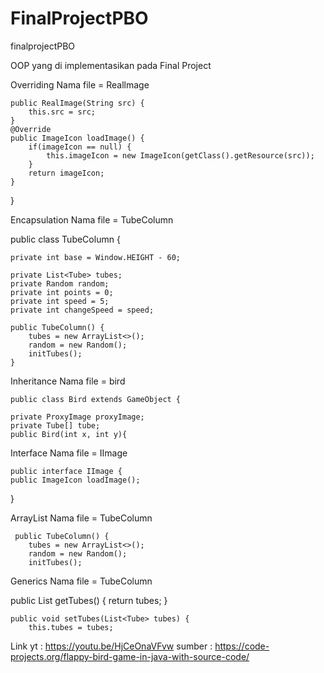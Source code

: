 # FinalProjectPBO
finalprojectPBO

OOP yang di implementasikan pada Final Project

Overriding 
Nama file = Reallmage

    public RealImage(String src) {
        this.src = src;
    }
    @Override
    public ImageIcon loadImage() {
        if(imageIcon == null) {
            this.imageIcon = new ImageIcon(getClass().getResource(src));
        }
        return imageIcon;
    }
    
}

Encapsulation
Nama file = TubeColumn

public class TubeColumn {

    private int base = Window.HEIGHT - 60;

    private List<Tube> tubes;
    private Random random;
    private int points = 0;
    private int speed = 5;
    private int changeSpeed = speed;

    public TubeColumn() {
        tubes = new ArrayList<>();
        random = new Random();
        initTubes();
    }
    
Inheritance
Nama file = bird
    
    public class Bird extends GameObject {

    private ProxyImage proxyImage;
    private Tube[] tube;
    public Bird(int x, int y){
    
Interface
Nama file = IImage
    
    public interface IImage {
    public ImageIcon loadImage();
}

ArrayList
Nama file = TubeColumn

     public TubeColumn() {
        tubes = new ArrayList<>();
        random = new Random();
        initTubes();

Generics
Nama file = TubeColumn

public List<Tube> getTubes() {
        return tubes;
    }

    public void setTubes(List<Tube> tubes) {
        this.tubes = tubes;
  
Link yt : https://youtu.be/HjCeOnaVFvw
sumber  : https://code-projects.org/flappy-bird-game-in-java-with-source-code/            
